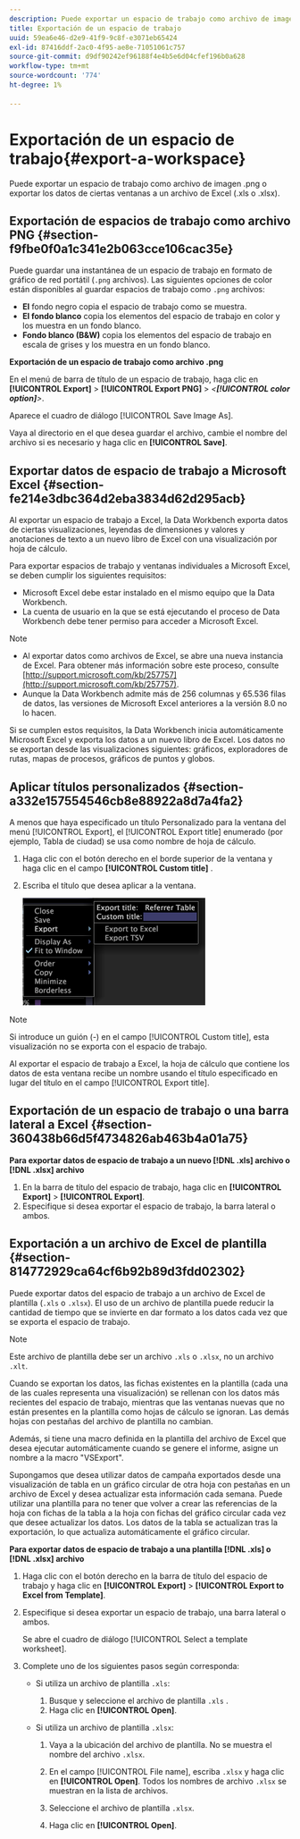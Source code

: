 ```yaml
---
description: Puede exportar un espacio de trabajo como archivo de imagen .png o exportar los datos de ciertas ventanas a un archivo de Excel (.xls o .xlsx).
title: Exportación de un espacio de trabajo
uuid: 59ea6e46-d2e9-41f9-9c8f-e3071eb65424
exl-id: 87416ddf-2ac0-4f95-ae8e-71051061c757
source-git-commit: d9df90242ef96188f4e4b5e6d04cfef196b0a628
workflow-type: tm+mt
source-wordcount: '774'
ht-degree: 1%

---
```


# Exportación de un espacio de trabajo{#export-a-workspace}

Puede exportar un espacio de trabajo como archivo de imagen .png o exportar los datos de ciertas ventanas a un archivo de Excel (.xls o .xlsx).

## Exportación de espacios de trabajo como archivo PNG {#section-f9fbe0f0a1c341e2b063cce106cac35e}

Puede guardar una instantánea de un espacio de trabajo en formato de gráfico de red portátil (`.png` archivos). Las siguientes opciones de color están disponibles al guardar espacios de trabajo como `.png` archivos:

* **El** fondo negro copia el espacio de trabajo como se muestra.
* **El fondo blanco** copia los elementos del espacio de trabajo en color y los muestra en un fondo blanco.
* **Fondo blanco (B&amp;W)** copia los elementos del espacio de trabajo en escala de grises y los muestra en un fondo blanco.

**Exportación de un espacio de trabajo como archivo .png**

En el menú de barra de título de un espacio de trabajo, haga clic en **[!UICONTROL Export]** > **[!UICONTROL Export PNG]** > *&lt;**[!UICONTROL color option]**>*.

Aparece el cuadro de diálogo [!UICONTROL Save Image As].

Vaya al directorio en el que desea guardar el archivo, cambie el nombre del archivo si es necesario y haga clic en **[!UICONTROL Save]**.

## Exportar datos de espacio de trabajo a Microsoft Excel {#section-fe214e3dbc364d2eba3834d62d295acb}

Al exportar un espacio de trabajo a Excel, la Data Workbench exporta datos de ciertas visualizaciones, leyendas de dimensiones y valores y anotaciones de texto a un nuevo libro de Excel con una visualización por hoja de cálculo.

Para exportar espacios de trabajo y ventanas individuales a Microsoft Excel, se deben cumplir los siguientes requisitos:

* Microsoft Excel debe estar instalado en el mismo equipo que la Data Workbench.
* La cuenta de usuario en la que se está ejecutando el proceso de Data Workbench debe tener permiso para acceder a Microsoft Excel.

>[!NOTE]
>
>* Al exportar datos como archivos de Excel, se abre una nueva instancia de Excel. Para obtener más información sobre este proceso, consulte [http://support.microsoft.com/kb/257757](http://support.microsoft.com/kb/257757).
>* Aunque la Data Workbench admite más de 256 columnas y 65.536 filas de datos, las versiones de Microsoft Excel anteriores a la versión 8.0 no lo hacen.
>



Si se cumplen estos requisitos, la Data Workbench inicia automáticamente Microsoft Excel y exporta los datos a un nuevo libro de Excel. Los datos no se exportan desde las visualizaciones siguientes: gráficos, exploradores de rutas, mapas de procesos, gráficos de puntos y globos.

## Aplicar títulos personalizados {#section-a332e157554546cb8e88922a8d7a4fa2}

A menos que haya especificado un título Personalizado para la ventana del menú [!UICONTROL Export], el [!UICONTROL Export title] enumerado (por ejemplo, Tabla de ciudad) se usa como nombre de hoja de cálculo.

1. Haga clic con el botón derecho en el borde superior de la ventana y haga clic en el campo **[!UICONTROL Custom title]** .
1. Escriba el título que desea aplicar a la ventana.

   ![](assets/mnu_window_TitleBar_Export.png)

>[!NOTE]
>
>Si introduce un guión (-) en el campo [!UICONTROL Custom title], esta visualización no se exporta con el espacio de trabajo.

Al exportar el espacio de trabajo a Excel, la hoja de cálculo que contiene los datos de esta ventana recibe un nombre usando el título especificado en lugar del título en el campo [!UICONTROL Export title].

## Exportación de un espacio de trabajo o una barra lateral a Excel {#section-360438b66d5f4734826ab463b4a01a75}

**Para exportar datos de espacio de trabajo a un nuevo  [!DNL .xls] archivo o  [!DNL .xlsx] archivo**

1. En la barra de título del espacio de trabajo, haga clic en **[!UICONTROL Export]** > **[!UICONTROL Export]**.
1. Especifique si desea exportar el espacio de trabajo, la barra lateral o ambos.

## Exportación a un archivo de Excel de plantilla {#section-814772929ca64cf6b92b89d3fdd02302}

Puede exportar datos del espacio de trabajo a un archivo de Excel de plantilla (`.xls` o `.xlsx`). El uso de un archivo de plantilla puede reducir la cantidad de tiempo que se invierte en dar formato a los datos cada vez que se exporta el espacio de trabajo.

>[!NOTE]
>
>Este archivo de plantilla debe ser un archivo `.xls` o `.xlsx`, no un archivo `.xlt`.

Cuando se exportan los datos, las fichas existentes en la plantilla (cada una de las cuales representa una visualización) se rellenan con los datos más recientes del espacio de trabajo, mientras que las ventanas nuevas que no están presentes en la plantilla como hojas de cálculo se ignoran. Las demás hojas con pestañas del archivo de plantilla no cambian.

Además, si tiene una macro definida en la plantilla del archivo de Excel que desea ejecutar automáticamente cuando se genere el informe, asigne un nombre a la macro &quot;VSExport&quot;.

Supongamos que desea utilizar datos de campaña exportados desde una visualización de tabla en un gráfico circular de otra hoja con pestañas en un archivo de Excel y desea actualizar esta información cada semana. Puede utilizar una plantilla para no tener que volver a crear las referencias de la hoja con fichas de la tabla a la hoja con fichas del gráfico circular cada vez que desee actualizar los datos. Los datos de la tabla se actualizan tras la exportación, lo que actualiza automáticamente el gráfico circular.

**Para exportar datos de espacio de trabajo a una plantilla  [!DNL .xls] o  [!DNL .xlsx] archivo**

1. Haga clic con el botón derecho en la barra de título del espacio de trabajo y haga clic en **[!UICONTROL Export]** > **[!UICONTROL Export to Excel from Template]**.
1. Especifique si desea exportar un espacio de trabajo, una barra lateral o ambos.

   Se abre el cuadro de diálogo [!UICONTROL Select a template worksheet].

1. Complete uno de los siguientes pasos según corresponda:

   * Si utiliza un archivo de plantilla `.xls`:

      1. Busque y seleccione el archivo de plantilla `.xls` .
      1. Haga clic en **[!UICONTROL Open]**.
   * Si utiliza un archivo de plantilla `.xlsx`:

      1. Vaya a la ubicación del archivo de plantilla. No se muestra el nombre del archivo `.xlsx`.
      1. En el campo [!UICONTROL File name], escriba `.xlsx` y haga clic en **[!UICONTROL Open]**. Todos los nombres de archivo `.xlsx` se muestran en la lista de archivos.

      1. Seleccione el archivo de plantilla `.xlsx`.
      1. Haga clic en **[!UICONTROL Open]**.
